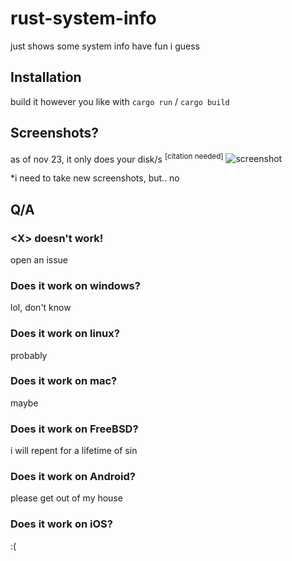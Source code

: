 # rust-system-info

just shows some system info
have fun i guess

## Installation
build it however you like with `cargo run` / `cargo build`

## Screenshots?
as of nov 23, it only does your disk/s <sup>[citation needed]</sup>
![screenshot](https://i.imgur.com/srHloGK.png)

*i need to take new screenshots, but.. no

## Q/A

### \<X> doesn't work!
open an issue

### Does it work on windows?
lol, don't know

### Does it work on linux?
probably

### Does it work on mac?
maybe

### Does it work on FreeBSD?
i will repent for a lifetime of sin

### Does it work on Android?
please get out of my house

### Does it work on iOS?
:(
